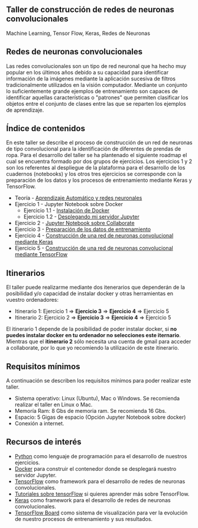 ## Taller de construcción de redes de neuronas convolucionales 

Machine Learning, Tensor Flow, Keras, Redes de Neuronas

## Redes de neuronas convolucionales

Las redes convolucionales son un tipo de red neuronal que ha hecho muy popular en los últimos años debido a su capacidad para identificar información de la imágenes mediante la aplicación sucesiva de filtros tradicionalmente utilizados en la visión computador. Mediante un conjunto lo suficientemente grande ejemplos de entrenamiento son capaces de identificar aquellas características o "patrones" que permiten clasificar los objetos entre el conjunto de clases entre las que se reparten los ejemplos de aprendizaje.

## Índice de contenidos

En este taller se describe el proceso de construcción de un red de neuronas de tipo convolucional para la identificación de diferentes de prendas de ropa. Para el desarrollo del taller se ha plantenado el siguiente roadmap el cual se encuentra formado por dos grupos de ejercicios. Los ejercicios 1 y 2 son los referentes al despliegue de la plataforma para el desarrollo de los cuadernos (notebooks) y los otros tres ejercicios se corresponde con la preparación de los datos y los procesos de entrenamiento mediante Keras y TensorFlow. 

* Teoría - [Aprendizaje Automático y redes neuronales](./slides.pdf)
* Ejercicio 1 - Jupyter Notebook sobre Docker 
    - Ejercicio 1.1 - [Instalación de Docker](./exercises/exercise_1_1.md)
    - Ejercicio 1.2 - [Desplegando mi servidor Jupyter](./exercises/exercise_1_2.md)
* Ejercicio 2 - [Jupyter Notebook sobre Collaborate](./exercises/exercise_2.md)
* Ejercicio 3 - [Preparación de los datos de entrenamiento](./exercises/exercise_3.md)
* Ejercicio 4 - [Construcción de una red de neuronas convolucional mediante Keras](./exercises/exercise_4.md)
* Ejercicio 5 - [Construcción de una red de neuronas convolucional mediante TensorFlow](./exercises/exercise_5.md)

## Itinerarios

El taller puede realizarme mediante dos itenerarios que dependerán de la posibilidad y/o capacidad de instalar docker y otras herramientas en vuestro ordenadores:

* Itinerario 1: Ejercicio 1 => __Ejercicio 3__ => __Ejercicio 4__ => Ejercicio 5
* Itinerario 2: Ejercicio 2 => __Ejercicio 3__ => __Ejercicio 4__ => Ejercicio 5

El itinerario 1 depende de la posibilidad de poder instalar docker, si __no puedes instalar docker en tu ordenador no selecciones este iternario__. Mientras que el __itinerario 2__ sólo necesita una cuenta de gmail para acceder a collaborate, por lo que yo recomiendo la utilización de este itinerario. 

## Requisitos mínimos

A continuación se describen los requisitos mínimos para poder realizar este taller. 

* Sistema operativo: Linux (Ubuntu), Mac o Windows. Se recomienda realizar el taller en Linux o Mac. 
* Memoría Ram: 8 Gbs de memoria ram. Se recomienda 16 Gbs. 
* Espacio: 5 Gigas de espacio (Opción Jupyter Notebook sobre docker) 
* Conexión a internet.

## Recursos de interés

- [Python](https://www.python.org/) como lenguaje de programación para el desarrollo de nuestros ejercicios.
- [Docker](https://docs.docker.com/) para construir el contenedor donde se desplegará nuestro servidor Jupyter.
- [TensorFlow](https://www.tensorflow.org/) como framework para el desarrollo de redes de neuronas convolucionales.
- [Tutoriales sobre tensorFlow](https://www.tensorflow.org/tutorials) si quieres aprender más sobre TensorFlow.
- [Keras](https://keras.io/) como framework para el desarrollo de redes de neuronas convolucionales.
- [TensorFlow Board](https://www.tensorflow.org/tensorboard) como sistema de visualización para ver la evolución de nuestro procesos de entrenamiento y sus resultados.

